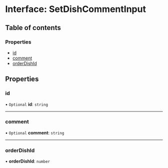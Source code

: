 # Interface: SetDishCommentInput

## Table of contents

### Properties

- [id](SetDishCommentInput.md#id)
- [comment](SetDishCommentInput.md#comment)
- [orderDishId](SetDishCommentInput.md#orderdishid)

## Properties

### id

• `Optional` **id**: `string`

___

### comment

• `Optional` **comment**: `string`

___

### orderDishId

• **orderDishId**: `number`
